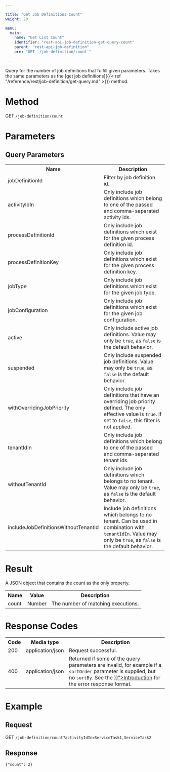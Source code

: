 ```yaml
---

title: "Get Job Definitions Count"
weight: 20

menu:
  main:
    name: "Get List Count"
    identifier: "rest-api-job-definition-get-query-count"
    parent: "rest-api-job-definition"
    pre: "GET `/job-definition/count`"

---
```



Query for the number of job definitions that fulfill given parameters.
Takes the same parameters as the [get job definitions]({{< ref "/reference/rest/job-definition/get-query.md" >}}) method.


# Method

GET `/job-definition/count`


# Parameters

## Query Parameters

<table class="table table-striped">
  <tr>
    <th>Name</th>
    <th>Description</th>
  </tr>
  <tr>
    <td>jobDefinitionId</td>
    <td>Filter by job definition id.</td>
  </tr>
  <tr>
    <td>activityIdIn</td>
    <td>Only include job definitions which belong to one of the passed and comma-separated activity ids.</td>
  </tr>
  <tr>
    <td>processDefinitionId</td>
    <td>Only include job definitions which exist for the given process definition id.</td>
  </tr>
  <tr>
    <td>processDefinitionKey</td>
    <td>Only include job definitions which exist for the given process definition key.</td>
  </tr>
  <tr>
    <td>jobType</td>
    <td>Only include job definitions which exist for the given job type.</td>
  </tr>
  <tr>
    <td>jobConfiguration</td>
    <td>Only include job definitions which exist for the given job configuration.</td>
  </tr>
  <tr>
    <td>active</td>
    <td>Only include active job definitions. Value may only be <code>true</code>, as <code>false</code> is the default behavior.</td>
  </tr>
  <tr>
    <td>suspended</td>
    <td>Only include suspended job definitions. Value may only be <code>true</code>, as <code>false</code> is the default behavior.</td>
  </tr>
  <tr>
    <td>withOverridingJobPriority</td>
    <td>Only include job definitions that have an overriding job priority defined. The only effective value is <code>true</code>. If set to <code>false</code>, this filter is not applied.</td>
  </tr>
  <tr>
    <td>tenantIdIn</td>
    <td>Only include job definitions which belong to one of the passed and comma-separated tenant ids.</td>
  </tr>
  <tr>
    <td>withoutTenantId</td>
    <td>Only include job definitions which belongs to no tenant. Value may only be <code>true</code>, as <code>false</code> is the default behavior.</td>
  </tr>
  <tr>
    <td>includeJobDefinitionsWithoutTenantId</td>
    <td>Include job definitions which belongs to no tenant. Can be used in combination with <code>tenantIdIn</code>. Value may only be <code>true</code>, as <code>false</code> is the default behavior.</td>
  </tr>
</table>

# Result

A JSON object that contains the count as the only property.

<table class="table table-striped">
  <tr>
    <th>Name</th>
    <th>Value</th>
    <th>Description</th>
  </tr>
  <tr>
    <td>count</td>
    <td>Number</td>
    <td>The number of matching executions.</td>
  </tr>
</table>


# Response Codes

<table class="table table-striped">
  <tr>
    <th>Code</th>
    <th>Media type</th>
    <th>Description</th>
  </tr>
  <tr>
    <td>200</td>
    <td>application/json</td>
    <td>Request successful.</td>
  </tr>
  <tr>
    <td>400</td>
    <td>application/json</td>
    <td>Returned if some of the query parameters are invalid, for example if a <code>sortOrder</code> parameter is supplied, but no <code>sortBy</code>. See the <a href="{{< ref "/reference/rest/overview/_index.md#error-handling" >}}">Introduction</a> for the error response format.</td>
  </tr>
</table>


# Example

## Request

<!-- TODO: Insert a 'real' example -->
GET <code>/job-definition/count?activityIdIn=ServiceTask1,ServiceTask2</code>

## Response

    {"count": 2}
